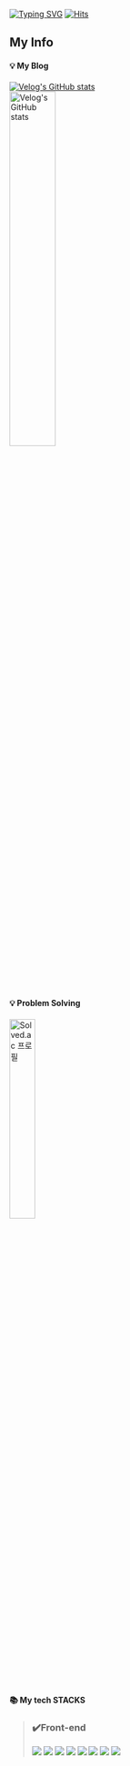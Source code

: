 [![Typing SVG](https://readme-typing-svg.herokuapp.com?font=Fira+Code&pause=1000&color=00000097&vCenter=true&multiline=true&repeat=false&width=435&lines=+Software+Developer%3A+James+Joe)](https://git.io/typing-svg)
[![Hits](https://hits.seeyoufarm.com/api/count/incr/badge.svg?url=https%3A%2F%2Fgithub.com%2FJamesJoe0830&count_bg=%234AA802&title_bg=%23414141&icon=nextdoor.svg&icon_color=%23FFFFFF&title=hits&edge_flat=false)](https://hits.seeyoufarm.com)
<h2> My Info </h2>


  <div>
    <h4> 💡 My Blog</h4> 
    <a href="https://velog.io/@kyeun95">
      <img src="https://velog-readme-stats.vercel.app/api/badge?name=James" alt="Velog's GitHub stats">
    </a> <br>
    <a href="https://github.com/jamesjoe0830/velog-readme-stats">
      <img src="https://velog-readme-stats.vercel.app/api?name=kyeun95" alt="Velog's GitHub stats" style="width: 40%;">
    </a>
   
  </div>
</div>

<br>
<h4> 💡 Problem Solving</h4>
 <a href="https://solved.ac/kyeun95">
      <img src="http://mazassumnida.wtf/api/v2/generate_badge?boj=kyeun95" alt="Solved.ac 프로필" style="width:30%;">
    </a>
    
<div><h4>📚 My tech STACKS</h4></div>

> ### ✔️Front-end 
><div>
><img src="https://img.shields.io/badge/python-3776AB?style=flat&logo=python&logoColor=white">
><img src="https://img.shields.io/badge/html5-E34F26?style=flat&logo=html5&logoColor=white">
><img src="https://img.shields.io/badge/css-1572B6?style=flat&logo=css3&logoColor=white">
><img src="https://img.shields.io/badge/javascript-F7DF1E?style=flate&logo=javascript&logoColor=black">
><img src="https://img.shields.io/badge/react-61DAFB?style=flat&logo=react&logoColor=black">
><img src="https://img.shields.io/badge/node.js-339933?style=flate&logo=Node.js&logoColor=white">
><img src="https://img.shields.io/badge/styled-components-DB7093?style=flat&logo=styled-components&logoColor=white"/>
><img src="https://img.shields.io/badge/git-F05032?style=flat&logo=git&logoColor=white">
></div>
